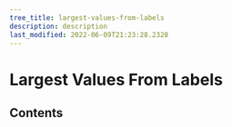 ```yaml
---
tree_title: largest-values-from-labels
description: description
last_modified: 2022-06-09T21:23:28.2328
---
```


# Largest Values From Labels

## Contents
